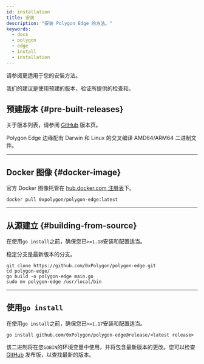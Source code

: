 ```yaml
---
id: installation
title: 安装
description: "安装 Polygon Edge 的方法。"
keywords:
  - docs
  - polygon
  - edge
  - install
  - installation
---
```


请参阅更适用于您的安裝方法。

我们的建议是使用预建的版本，验证所提供的检查和。

## 预建版本 {#pre-built-releases}

关于版本列表，请参阅 [GitHub](https://github.com/0xPolygon/polygon-edge/releases) 版本页。

Polygon Edge 边缘配有 Darwin 和 Linux 的交叉编译 AMD64/ARM64 二进制文件。

---

## Docker 图像 {#docker-image}

官方 Docker 图像托管在 [hub.docker.com 注册表](https://hub.docker.com/r/0xpolygon/polygon-edge)下。

`docker pull 0xpolygon/polygon-edge:latest`

---

## 从源建立 {#building-from-source}

在使用`go install`之前，确保您已`>=1.18`安装和配置适当。

稳定分支是最新版本的分支。

```shell
git clone https://github.com/0xPolygon/polygon-edge.git
cd polygon-edge/
go build -o polygon-edge main.go
sudo mv polygon-edge /usr/local/bin
```

---

## 使用`go install`

在使用`go install`之前，确保您已`>=1.17`安装和配置适当。

`go install github.com/0xPolygon/polygon-edge@release/<latest release>`

该二进制将在您`GOBIN`的环境变量中使用，并将包含最新版本的更改。您可以检查 [GitHub](https://github.com/0xPolygon/polygon-edge/releases) 发布版，以查找最新的版本。
